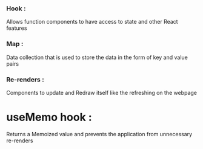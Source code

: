  <summary>
 <h3>Hook : </h3> Allows function components to have access to state and other React features  </summary>
 <summary>
 <h3>Map : </h3> Data collection that is used to store the data in the form of key and value pairs
 </summary>
 <summary>
 <h3>Re-renders : </h3> Components to update and Redraw itself like the refreshing on the webpage
 </summary>
  
# useMemo hook : 
 Returns a Memoized value and prevents the application from unnecessary re-renders